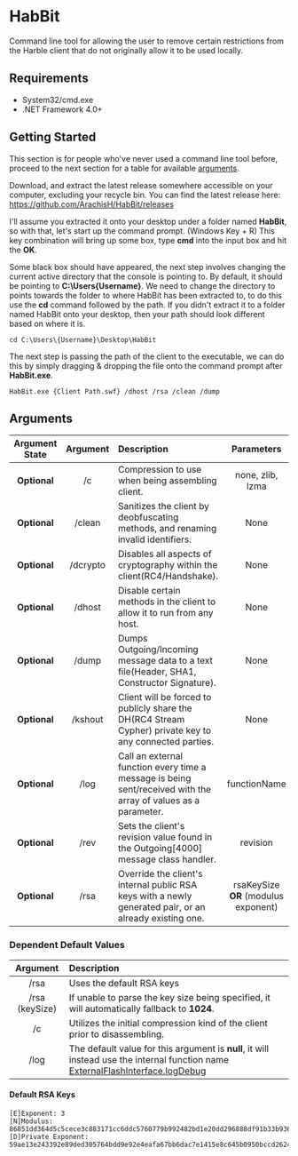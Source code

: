 # HabBit
Command line tool for allowing the user to remove certain restrictions from the Harble client that do not originally allow it to be used locally.

## Requirements
* System32/cmd.exe
* .NET Framework 4.0+

## Getting Started
This section is for people who've never used a command line tool before, proceed to the next section for a table for available [arguments](https://github.com/ArachisH/HabBit#arguments).

Download, and extract the latest release somewhere accessible on your computer, excluding your recycle bin.
You can find the latest release here: https://github.com/ArachisH/HabBit/releases

I'll assume you extracted it onto your desktop under a folder named **HabBit**, so with that, let's start up the command prompt.
(Windows Key + R) This key combination will bring up some box, type **cmd** into the input box and hit the **OK**.

Some black box should have appeared, the next step involves changing the current active directory that the console is pointing to. By default, it should be pointing to **C:\Users\{Username}**. We need to change the directory to points towards the folder to where HabBit has been extracted to, to do this use the **cd** command followed by the path. If you didn't extract it to a folder named HabBit onto your desktop, then your path should look different based on where it is.
```
cd C:\Users\{Username}\Desktop\HabBit
```
The next step is passing the path of the client to the executable, we can do this by simply dragging & dropping the file onto the command prompt after **HabBit.exe**.
```
HabBit.exe {Client Path.swf} /dhost /rsa /clean /dump
```
## Arguments
| Argument State | Argument | Description                                                                                                    | Parameters                           | Value State  |
|:--------------:|:--------:|:---------------------------------------------------------------------------------------------------------------|:------------------------------------:|:------------:|
| **Optional**   | /c       | Compression to use when being assembling client.                                                               | none, zlib, lzma                     | **Optional** |
| **Optional**   | /clean   | Sanitizes the client by deobfuscating methods, and renaming invalid identifiers.                               | None                                 | **Optional** |
| **Optional**   | /dcrypto | Disables all aspects of cryptography within the client(RC4/Handshake).                                         | None                                 | **Optional** |
| **Optional**   | /dhost   | Disable certain methods in the client to allow it to run from any host.                                        | None                                 | **Optional** |
| **Optional**   | /dump    | Dumps Outgoing/Incoming message data to a text file(Header, SHA1, Constructor Signature).                      | None                                 | **Optional** |
| **Optional**   | /kshout  | Client will be forced to publicly share the DH(RC4 Stream Cypher) private key to any connected parties.        | None                                 | **Optional** |
| **Optional**   | /log     | Call an external function every time a message is being sent/received with the array of values as a parameter. | functionName                         | **Optional** |
| **Optional**   | /rev     | Sets the client's revision value found in the Outgoing[4000] message class handler.                            | revision                             | **Required** |
| **Optional**   | /rsa     | Override the client's internal public RSA keys with a newly generated pair, or an already existing one.        | rsaKeySize **OR** (modulus exponent) | **Optional** |

### Dependent Default Values
| Argument       | Description                                                                                                                                                                                                                                    |
|:--------------:|:-----------------------------------------------------------------------------------------------------------------------------------------------------------------------------------------------------------------------------------------------|
| /rsa           | Uses the default RSA keys                                                                                                                                                                                                                      |
| /rsa (keySize) | If unable to parse the key size being specified, it will automatically fallback to **1024**.                                                                                                                                                   |
| /c             | Utilizes the initial compression kind of the client prior to disassembling.                                                                                                                                                                    |
| /log           | The default value for this argument is **null**, it will instead use the internal function name [ExternalFlashInterface.logDebug](https://github.com/ArachisH/HabBit/blob/90575fdd950a4b447c2a3765ce962eec0d0e4250/HabBit/Habbo/HGame.cs#L623) |

#### Default RSA Keys
```
[E]Exponent: 3
[N]Modulus: 86851dd364d5c5cece3c883171cc6ddc5760779b992482bd1e20dd296888df91b33b936a7b93f06d29e8870f703a216257dec7c81de0058fea4cc5116f75e6efc4e9113513e45357dc3fd43d4efab5963ef178b78bd61e81a14c603b24c8bcce0a12230b320045498edc29282ff0603bc7b7dae8fc1b05b52b2f301a9dc783b7
[D]Private Exponent: 59ae13e243392e89ded305764bdd9e92e4eafa67bb6dac7e1415e8c645b0950bccd26246fd0d4af37145af5fa026c0ec3a94853013eaae5ff1888360f4f9449ee023762ec195dff3f30ca0b08b8c947e3859877b5d7dced5c8715c58b53740b84e11fbc71349a27c31745fcefeeea57cff291099205e230e0c7c27e8e1c0512b
```
